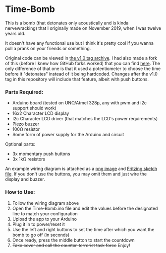 # Time-Bomb

This is a bomb (that detonates only acoustically and is kinda nervewracking) that I originally made on November 2019, when I was twelve years old. 

It doesn't have any functional use but I think it's pretty cool if you wanna pull a prank on your friends or something.

Original code can be viewed in [the v1.0 tag archive](https://github.com/Devnol/Time-Bomb/releases/tag/v1.0). I had also made a fork of this (before I knew how GitHub forks worked) that you can find [here](https://github.com/Devnol/Time-Bomb-With-Selector). The only difference of that one is that it used a potentiometer to choose the time before it "detonates" instead of it being hardcoded. Changes after the v1.0 tag in this repository will include that feature, albeit with push buttons. 
### Parts Required:

- Arduino board (tested on UNO/Atmel 328p, any with pwm and i2c support should work)
- 16x2 Character LCD display
- I2c Character LCD driver (that matches the LCD's power requirements)
- Piezo buzzer
- 100Ω resistor
- Some form of power supply for the Arduino and circuit

Optional parts: 
- 3x momentary push buttons
- 3x 1kΩ resistors

An example wiring diagram is attached as a [png image](Time_Bomb_Schematic.png) and [Fritzing sketch file](Time_Bomb_Schematic.fzz). If you don't use the buttons, you may omit them and just wire the display and buzzer.

### How to Use:
1. Follow the wiring diagram above
1. Open the Time-Bomb.ino file and edit the values before the designated line to match your configuration
1. Upload the app to your Arduino
1. Plug it in to power/reset it
1. Use the left and right buttons to set the time after which you want the bomb to go off (in seconds)
1. Once ready, press the middle button to start the countdown
1. ~~Take cover and call the counter-terrorist task force~~ Enjoy!
